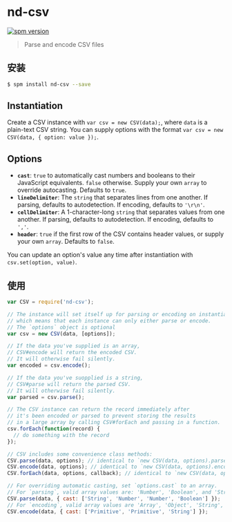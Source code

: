 # nd-csv

[![spm version](http://spm.crossjs.com/badge/nd-list)](http://spm.crossjs.com/package/nd-list)

> Parse and encode CSV files

## 安装

```bash
$ spm install nd-csv --save
```

Instantiation
-------------

Create a CSV instance with `var csv = new CSV(data);`, where `data` is a plain-text CSV string. You can supply options with the format `var csv = new CSV(data, { option: value });`.


Options
-------

- **`cast`**: `true` to automatically cast numbers and booleans to their JavaScript equivalents. `false` otherwise. Supply your own `array` to override autocasting. Defaults to `true`.
- **`lineDelimiter`**: The `string` that separates lines from one another. If parsing, defaults to autodetection. If encoding, defaults to `'\r\n'`.
- **`cellDelimiter`**: A 1-character-long `string` that separates values from one another. If parsing, defaults to autodetection. If encoding, defaults to `','`.
- **`header`**: `true` if the first row of the CSV contains header values, or supply your own `array`. Defaults to `false`.

You can update an option's value any time after instantiation with `csv.set(option, value)`.

## 使用

```javascript
var CSV = require('nd-csv');

// The instance will set itself up for parsing or encoding on instantiation,
// which means that each instance can only either parse or encode.
// The `options` object is optional
var csv = new CSV(data, [options]);

// If the data you've supplied is an array,
// CSV#encode will return the encoded CSV.
// It will otherwise fail silently.
var encoded = csv.encode();

// If the data you've suopplied is a string,
// CSV#parse will return the parsed CSV.
// It will otherwise fail silently.
var parsed = csv.parse();

// The CSV instance can return the record immediately after
// it's been encoded or parsed to prevent storing the results
// in a large array by calling CSV#forEach and passing in a function.
csv.forEach(function(record) {
  // do something with the record
});

// CSV includes some convenience class methods:
CSV.parse(data, options); // identical to `new CSV(data, options).parse()`
CSV.encode(data, options); // identical to `new CSV(data, options).encode()`
CSV.forEach(data, options, callback); // identical to `new CSV(data, options).forEach(callback)`

// For overriding automatic casting, set `options.cast` to an array.
// For `parsing`, valid array values are: 'Number', 'Boolean', and 'String'.
CSV.parse(data, { cast: ['String', 'Number', 'Number', 'Boolean'] });
// For `encoding`, valid array values are 'Array', 'Object', 'String', 'Null', and 'Primitive'.
CSV.encode(data, { cast: ['Primitive', 'Primitive', 'String'] });
```
